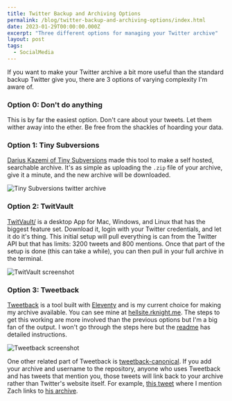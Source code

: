 ```yaml
---
title: Twitter Backup and Archiving Options
permalink: /blog/twitter-backup-and-archiving-options/index.html
date: 2023-01-29T00:00:00.000Z
excerpt: "Three different options for managing your Twitter archive"
layout: post
tags:
  - SocialMedia
---
```


If you want to make your Twitter archive a bit more useful than the standard backup Twitter give you, there are 3 options of varying complexity I'm aware of.

### Option 0: Don't do anything

This is by far the easiest option. Don't care about your tweets. Let them wither away into the ether. Be free from the shackles of hoarding your data.

### Option 1: Tiny Subversions

[Darius Kazemi of Tiny Subversions](https://tinysubversions.com/twitter-archive/make-your-own/) made this tool to make a self hosted, searchable archive. It's as simple as uploading the `.zip` file of your archive, give it a minute, and the new archive will be downloaded.

![Tiny Subversions twitter archive](https://rknightuk.s3.amazonaws.com/site/twitter-tiny-subversions.png)

### Option 2: TwitVault

[TwitVault/](https://terhechte.github.io/twitvault/) is a desktop App for Mac, Windows, and Linux that has the biggest feature set. Download it, login with your Twitter credentials, and let it do it's thing. This initial setup will pull everything is can from the Twitter API but that has limits: 3200 tweets and 800 mentions. Once that part of the setup is done (this can take a while), you can then pull in your full archive in the terminal.

![TwitVault screenshot](https://rknightuk.s3.amazonaws.com/site/twitter-twitvault.png)

### Option 3: Tweetback

[Tweetback](https://github.com/tweetback/tweetback) is a tool built with [Eleventy](https://www.11ty.dev/) and is my current choice for making my archive available. You can see mine at [hellsite.rknight.me](https://hellsite.rknight.me/). The steps to get this working are more involved than the previous options but I'm a big fan of the output. I won't go through the steps here but the [readme](https://github.com/tweetback/tweetback/blob/main/README.md) has detailed instructions.

![Tweetback screenshot](https://rknightuk.s3.amazonaws.com/site/twitter-tweetback.png)

One other related part of Tweetback is [tweetback-canonical](https://github.com/tweetback/tweetback-canonical). If you add your archive and username to the repository, anyone who uses Tweetback and has tweets that mention you, those tweets will link back to your archive rather than Twitter's website itself. For example, [this tweet](https://hellsite.rknight.me/1489618994000805889/) where I mention Zach links to [his archive](https://www.zachleat.com/twitter/1489616692678434816).
